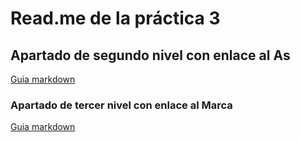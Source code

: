 # Read.me de la práctica 3
## Apartado de segundo nivel con enlace al As
[Guia markdown](https://as.com/)
### Apartado de tercer nivel con enlace al Marca
[Guia markdown](https://www.marca.com/)
